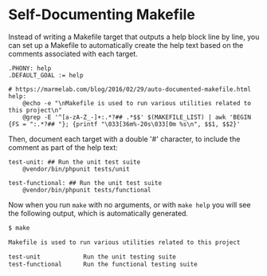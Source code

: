 Self-Documenting Makefile
=====

Instead of writing a Makefile target that outputs a help block line by line, you can set up a Makefile to automatically create the help text based on the comments associated with each target.

```make
.PHONY: help
.DEFAULT_GOAL := help

# https://marmelab.com/blog/2016/02/29/auto-documented-makefile.html
help:
	@echo -e "\nMakefile is used to run various utilities related to this project\n"
	@grep -E '^[a-zA-Z_-]+:.*?## .*$$' $(MAKEFILE_LIST) | awk 'BEGIN {FS = ":.*?## "}; {printf "\033[36m%-20s\033[0m %s\n", $$1, $$2}'

```

Then, document each target with a double '#' character, to include the comment as part of the help text:

```make
test-unit: ## Run the unit test suite
	@vendor/bin/phpunit tests/unit
  
test-functional: ## Run the unit test suite
	@vendor/bin/phpunit tests/functional  
```

Now when you run `make` with no arguments, or with `make help` you will see the following output, which is automatically generated.

```bash
$ make

Makefile is used to run various utilities related to this project

test-unit            Run the unit testing suite
test-functional      Run the functional testing suite
```
